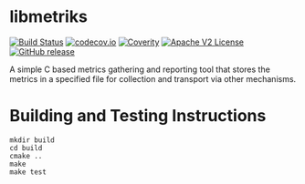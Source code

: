 # libmetriks


[![Build Status](https://travis-ci.org/xmidt-org/libmetriks.svg?branch=master)](https://travis-ci.org/xmidt-org/libmetriks)
[![codecov.io](http://codecov.io/github/xmidt-org/libmetriks/coverage.svg?branch=master)](http://codecov.io/github/xmidt-org/libmetriks?branch=master)
[![Coverity](https://img.shields.io/coverity/scan/16677.svg)](https://scan.coverity.com/projects/libmetriks)
[![Apache V2 License](http://img.shields.io/badge/license-Apache%20V2-blue.svg)](https://github.com/xmidt-org/libmetriks/blob/master/LICENSE)
[![GitHub release](https://img.shields.io/github/release/xmidt-org/libmetriks.svg)](CHANGELOG.md)


A simple C based metrics gathering and reporting tool that stores the metrics in
a specified file for collection and transport via other mechanisms.

# Building and Testing Instructions

```
mkdir build
cd build
cmake ..
make
make test
```
